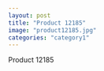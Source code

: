 ```yaml
---
layout: post
title: "Product 12185"
image: "product12185.jpg"
categories: "category1"
---
```

Product 12185
